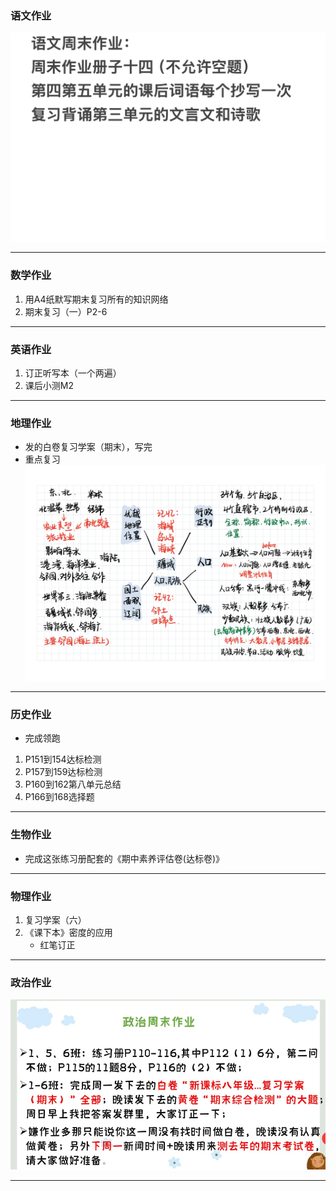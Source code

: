 ### 语文作业 ###
![hw](../hw/_images/16c.jpg)

-----
### 数学作业 ###
1. 用A4纸默写期末复习所有的知识网络
2. 期末复习（一）P2-6
-----
### 英语作业 ###
1. 订正听写本（一个两遍）
2. 课后小测M2
-----
### 地理作业 ###
* 发的白卷复习学案（期末），写完
* 重点复习![hw](../hw/_images/16g.jpg)
-----
### 历史作业 ###
* 完成领跑
1. P151到154达标检测
2. P157到159达标检测
3. P160到162第八单元总结
4. P166到168选择题
-----
### 生物作业 ###
* 完成这张练习册配套的《期中素养评估卷(达标卷)》
-----
### 物理作业 ###
1. 复习学案（六）
2. 《课下本》密度的应用
    * 红笔订正
-----
### 政治作业 ###
![hw](../hw/_images/16p.jpg)

-----
